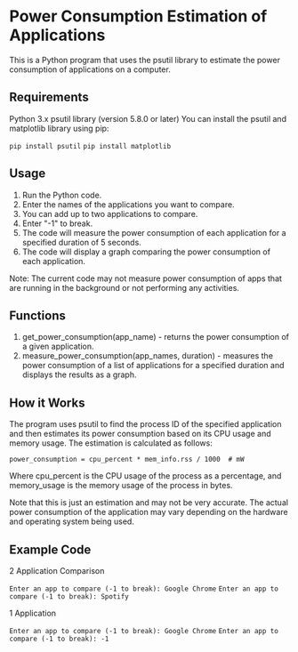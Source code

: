 # Power Consumption Estimation of Applications
This is a Python program that uses the psutil library to estimate the power consumption of applications on a computer.

## Requirements
Python 3.x
psutil library (version 5.8.0 or later)
You can install the psutil and matplotlib library using pip:

```pip install psutil```
```pip install matplotlib```

## Usage
1. Run the Python code.
2. Enter the names of the applications you want to compare. 
3. You can add up to two applications to compare. 
4. Enter "-1" to break.
5. The code will measure the power consumption of each application for a specified duration of 5 seconds.
6. The code will display a graph comparing the power consumption of each application.

Note: The current code may not measure power consumption of apps that are running in the background or not performing any activities.

## Functions
1. get_power_consumption(app_name) - returns the power consumption of a given application.
2. measure_power_consumption(app_names, duration) - measures the power consumption of a list of applications for a specified duration and displays the results as a graph.

## How it Works
The program uses psutil to find the process ID of the specified application and then estimates its power consumption based on its CPU usage and memory usage. The estimation is calculated as follows:

```power_consumption = cpu_percent * mem_info.rss / 1000  # mW```

Where cpu_percent is the CPU usage of the process as a percentage, and memory_usage is the memory usage of the process in bytes.

Note that this is just an estimation and may not be very accurate. The actual power consumption of the application may vary depending on the hardware and operating system being used.

## Example Code
2 Application Comparison

```Enter an app to compare (-1 to break): Google Chrome```
```Enter an app to compare (-1 to break): Spotify```

1 Application 

```Enter an app to compare (-1 to break): Google Chrome```
```Enter an app to compare (-1 to break): -1```
